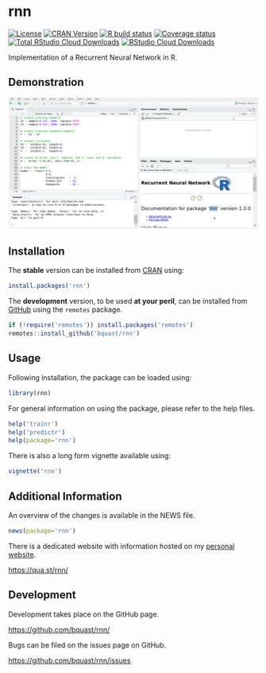 rnn
===

[![License](https://img.shields.io/badge/license-GPLv3-brightgreen.svg)](https://www.gnu.org/licenses/gpl-3.0.html)
[![CRAN Version](https://www.r-pkg.org/badges/version/rnn)](https://cran.r-project.org/package=rnn)
[![R build status](https://github.com/bquast/rnn/workflows/R-CMD-check/badge.svg)](https://github.com/bquast/rnn/actions?workflow=R-CMD-check)
[![Coverage status](https://codecov.io/gh/bquast/rnn/branch/master/graph/badge.svg?token=bsdqgGdJNu)](https://app.codecov.io/gh/bquast/rnn)
[![Total RStudio Cloud Downloads](https://cranlogs.r-pkg.org/badges/grand-total/rnn?color=brightgreen)](https://cran.r-project.org/package=rnn)
[![RStudio Cloud Downloads](https://cranlogs.r-pkg.org/badges/rnn?color=brightgreen)](https://cran.r-project.org/package=rnn)

Implementation of a Recurrent Neural Network in R.


Demonstration
------------
![rnn demonstration](https://github.com/bquast/R-demo-GIFs/blob/master/rnn.gif)



Installation
------------
The **stable** version can be installed from [CRAN](https://cran.r-project.org/package=rnn) using:

```r
install.packages('rnn')
```

The **development** version, to be used **at your peril**, can be installed from [GitHub](https://github.com/bquast/rnn) using the `remotes` package.

```r
if (!require('remotes')) install.packages('remotes')
remotes::install_github('bquast/rnn')
```

Usage
-------------

Following installation, the package can be loaded using:

```r
library(rnn)
```

For general information on using the package, please refer to the help files.

```r
help('trainr')
help('predictr')
help(package='rnn')
```

There is also a long form vignette available using:

```r
vignette('rnn')
```


Additional Information
-----------------------

An overview of the changes is available in the NEWS file.

```r
news(package='rnn')
```

There is a dedicated website with information hosted on my [personal website](https://qua.st/).

https://qua.st/rnn/


Development
-------------
Development takes place on the GitHub page.

https://github.com/bquast/rnn/

Bugs can be filed on the issues page on GitHub.

https://github.com/bquast/rnn/issues
